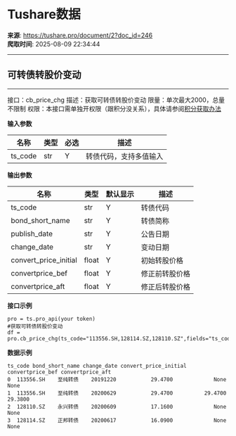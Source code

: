 # Tushare数据

**来源**: https://tushare.pro/document/2?doc_id=246  
**爬取时间**: 2025-08-09 22:34:44

---

## 可转债转股价变动

---

接口：cb\_price\_chg
描述：获取可转债转股价变动
限量：单次最大2000，总量不限制
权限：本接口需单独开权限（跟积分没关系），具体请参阅[积分获取办法](https://tushare.pro/document/1?doc_id=290)

**输入参数**

| 名称 | 类型 | 必选 | 描述 |
| --- | --- | --- | --- |
| ts\_code | str | Y | 转债代码，支持多值输入 |

**输出参数**

| 名称 | 类型 | 默认显示 | 描述 |
| --- | --- | --- | --- |
| ts\_code | str | Y | 转债代码 |
| bond\_short\_name | str | Y | 转债简称 |
| publish\_date | str | Y | 公告日期 |
| change\_date | str | Y | 变动日期 |
| convert\_price\_initial | float | Y | 初始转股价格 |
| convertprice\_bef | float | Y | 修正前转股价格 |
| convertprice\_aft | float | Y | 修正后转股价格 |

**接口示例**

```
pro = ts.pro_api(your token)
#获取可转债转股价变动
df = pro.cb_price_chg(ts_code="113556.SH,128114.SZ,128110.SZ",fields="ts_code,bond_short_name,change_date,convert_price_initial,convertprice_bef,convertprice_aft")
```

**数据示例**

```
ts_code bond_short_name change_date convert_price_initial convertprice_bef convertprice_aft
0  113556.SH    至纯转债    20191220           29.4700             None             None
1  113556.SH    至纯转债    20200629           29.4700          29.4700          29.3800
2  128110.SZ    永兴转债    20200609           17.1600             None             None
3  128114.SZ    正邦转债    20200617           16.0900             None             None
```
